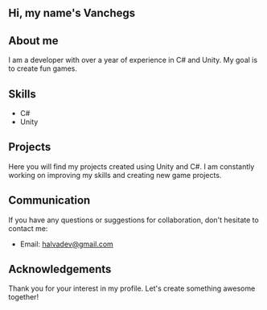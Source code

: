 ## Hi, my name's Vanchegs

## About me
I am a developer with over a year of experience in C# and Unity. My goal is to create fun games.

## Skills
- C#
- Unity

## Projects
Here you will find my projects created using Unity and C#. I am constantly working on improving my skills and creating new game projects.

## Communication
If you have any questions or suggestions for collaboration, don't hesitate to contact me:
- Email: halvadev@gmail.com

## Acknowledgements
Thank you for your interest in my profile. Let's create something awesome together!
